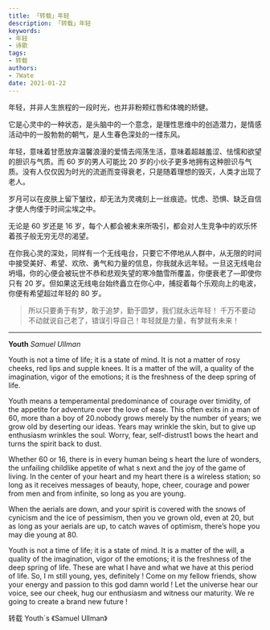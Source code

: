 ```yaml
---
title: 「转载」年轻
description: 「转载」年轻
keywords:
- 年轻
- 诗歌
tags: 
- 转载
authors:
- 7Wate
date: 2021-01-22
---
```


年轻，并非人生旅程的一段时光，也并非粉颊红唇和体魄的矫健。

它是心灵中的一种状态，是头脑中的一个意念，是理性思维中的创造潜力，是情感活动中的一股勃勃的朝气，是人生春色深处的一缕东风。

年轻，意味着甘愿放弃温馨浪漫的爱情去闯荡生活，意味着超越羞涩、怯懦和欲望的胆识与气质。而 60 岁的男人可能比 20 岁的小伙子更多地拥有这种胆识与气质。没有人仅仅因为时光的流逝而变得衰老，只是随着理想的毁灭，人类才出现了老人。

岁月可以在皮肤上留下皱纹，却无法为灵魂刻上一丝痕迹。忧虑、恐惧、缺乏自信才使人佝偻于时间尘埃之中。

无论是 60 岁还是 16 岁，每个人都会被未来所吸引，都会对人生竞争中的欢乐怀着孩子般无穷无尽的渴望。

在你我心灵的深处，同样有一个无线电台，只要它不停地从人群中，从无限的时间中接受美好、希望、欢欣、勇气和力量的信息，你我就永远年轻。一旦这无线电台坍塌，你的心便会被玩世不恭和悲观失望的寒冷酷雪所覆盖，你便衰老了—即使你只有 20 岁。但如果这无线电台始终矗立在你心中，捕捉着每个乐观向上的电波，你便有希望超过年轻的 80 岁。

> 所以只要勇于有梦，敢于追梦，勤于圆梦，我们就永远年轻！
> 千万不要动不动就说自己老了，错误引导自己！年轻就是力量，有梦就有未来！

---
**Youth**
*Samuel Ullman*

Youth is not a time of life; it is a state of mind. It is not a matter of rosy cheeks, red lips and supple knees. It is a matter of the will, a quality of the imagination, vigor of the emotions; it is the freshness of the deep spring of life.

Youth means a temperamental predominance of courage over timidity, of the appetite for adventure over the love of ease. This often exits in a man of 60, more than a boy of 20.nobody grows merely by the number of years; we grow old by deserting our ideas. Years may wrinkle the skin, but to give up enthusiasm wrinkles the soul. Worry, fear, self-distrust1 bows the heart and turns the spirit back to dust.

Whether 60 or 16, there is in every human being s heart the lure of wonders, the unfailing childlike appetite of what s next and the joy of the game of living. In the center of your heart and my heart there is a wireless station; so long as it receives messages of beauty, hope, cheer, courage and power from men and from infinite, so long as you are young.

When the aerials are down, and your spirit is covered with the snows of cynicism and the ice of pessimism, then you ve grown old, even at 20, but as long as your aerials are up, to catch waves of optimism, there’s hope you may die young at 80.

Youth is not a time of life; it is a state of mind. It is a matter of the will, a quality of the imagination, vigor of the emotions; it is the freshness of the deep spring of life. These are what I have and what we have at this period of life. So, I m still young, yes, definitely ! Come on my fellow friends, show your energy and passion to this god damn world ! Let the universe hear our voice, see our cheek, hug our enthusiasm and witness our maturity. We re going to create a brand new future !

转载 Youth`s 《Samuel Ullman》

